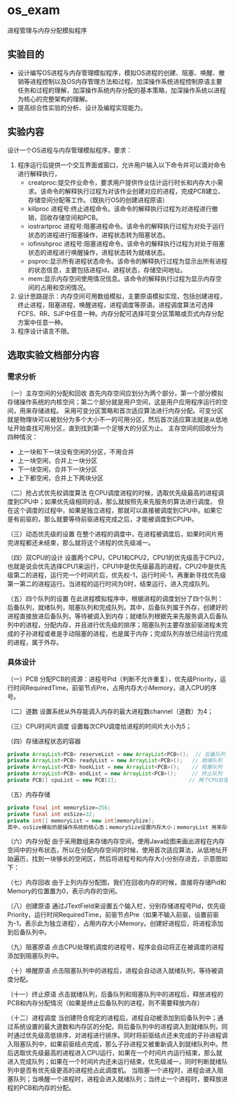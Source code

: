 # os_exam
进程管理与内存分配模拟程序

## 实验目的
- 设计编写OS进程与内存管理模拟程序，模拟OS进程的创建、阻塞、唤醒、撤销等进程控制以及OS内存管理方法和过程，加深操作系统进程控制原语主要任务和过程的理解，加深操作系统内存分配的基本策略，加深操作系统以进程为核心的完整架构的理解。
- 提高综合性实验的分析、设计及编程实现能力。

## 实验内容
设计一个OS进程与内存管理模拟程序，要求：
1. 程序运行后提供一个交互界面或窗口，允许用户输入以下命令并可以滴对命令进行解释执行，
      - creatproc:提交作业命令，要求用户提供作业估计运行时长和内存大小需求。该命令的解释执行过程为对该作业创建对应的进程，完成PCB建立、存储空间分配等工作。（既执行OS的创建进程原语）
      - killproc 进程号:终止进程命令。该命令的解释执行过程为对进程进行撤销，回收存储空间和PCB。
      - iostrartproc 进程号:阻塞进程命令。该命令的解释执行过程为对处于运行状态的进程进行阻塞操作，进程状态转为阻塞状态。 
      - iofinishproc 进程号:阻塞进程命令。该命令的解释执行过程为对处于阻塞状态的进程进行唤醒操作，进程状态转为就绪状态。
      - psproc:显示所有进程状态命令。该命令的解释执行过程为显示出所有进程的状态信息，主要包括进程id，进程状态，存储空间地址。
      - mem:显示内存空间使用情况信息。该命令的解释执行过程为显示内存空间的占用和空闲情况。
2. 设计思路提示：内存空间可用数组模拟，主要原语模拟实现，包括创建进程，终止进程，阻塞进程，唤醒进程，进程调度等原语。进程调度算法可选择 FCFS、RR、SJF中任意一种。内存分配可选择可变分区策略或页式内存分配方案中任意一种。
3. 程序设计语言不限。

## 选取实验文档部分内容
### 需求分析
（一）主存空间的分配和回收
首先内存空间应划分为两个部分，第一个部分模拟存储操作系统的内核空间；第二个部分就是用户空间，这是用户应用程序运行的空间，用来存储进程。
采用可变分区策略和首次适应算法进行内存分配。可变分区就是物理块可以被划分为多个大小不一的可用分区，然后首次适应算法就是从低地址开始查找可用分区，直到找到第一个足够大的分区为止。
主存空间的回收分为四种情况：
- 上一块和下一块没有空闲的分区，不用合并
- 上一块空闲，合并上一块分区
- 下一块空闲，合并下一块分区
- 上下都空闲，合并上下两块分区

（二）抢占式优先权调度算法
在CPU调度进程的时候，选取优先级最高的进程调度到CPU中；如果优先级相同的话，那么就按照先来先服务的算法进行调度。
但在这个调度的过程中，如果是独立进程，那就可以直接被调度到CPU中。如果它是有前驱的，那么就要等待前驱进程完成之后，才能被调度到CPU中。

（三）动态优先级的设置
在整个进程的调度中，在进程被调度后，如果时间片用完进程都还未结束，那么就将这个进程的优先级减一。

（四）双CPU的设计
设置两个CPU，CPU1和CPU2，CPU1的优先级高于CPU2，也就是说会优先选择CPU1来运行，CPU1中是优先级最高的进程，CPU2中是优先级第二的进程，运行完一个时间片后，优先权-1，运行时间-1，再重新寻找优先级第一第二的进程运行。当进程的运行时间为0时，结束运行，进入完成队列。

（五）四个队列的设置
在此进程模拟程序中，根据进程的调度划分了四个队列：后备队列，就绪队列，阻塞队列和完成队列。其中，后备队列属于外存，创建好的进程直接放进后备队列，等待被调入到内存；就绪队列根据先来先服务调入后备队列中的进程，分配内存，并且进行优先级的排序；阻塞队列主要存放前驱进程未完成的子孙进程或者是手动阻塞的进程，也是属于内存；完成队列存放已经运行完成的进程，属于外存。

### 具体设计
（一）PCB
分配PCB的资源：进程号Pid（判断不允许重复），优先级Priority，运行时间RequiredTime，前驱节点Pre，占用内存大小Memory，进入CPU的序号。

（二）道数
设置系统从外存能调入内存的最大进程数channel（道数）为4；

（三）CPU时间片调度
设置每次CPU调度给进程的时间片大小为5；

（四）存储进程状态的容器
```java
private ArrayList<PCB> reserveList = new ArrayList<PCB>();  // 后备队列
private ArrayList<PCB> readyList = new ArrayList<PCB>();   // 就绪队列
private ArrayList<PCB> hookList = new ArrayList<PCB>();    // 阻塞队列
private ArrayList<PCB> endList = new ArrayList<PCB>();     // 终止队列
private PCB[] cpuList = new PCB[2];                       // 两个CPU处理机
```

（五）内存存储
```java
private final int memorySize=256;
private final int osSize=32;
private int[] memoryList = new int[memorySize];
其中，osSize模拟的是操作系统的核心态；memorySize设置内存大小；memoryList 用来存储内存空间；
```

（六）内存分配
由于采用数组来存储内存空间，使用Java绘图来画出进程在内存空间中的分布状态，所以在分配内存空间的时候，使用首次适应算法，从低地址开始遍历，找到一块够长的空闲区，然后将进程号和内存大小分别存进去，示意图如下：


（七）内存回收
由于上列内存分配图，我们在回收内存的时候，直接将存储Pid和Memory的位置置为0，表示内存的空闲。

（八）创建原语
通过JTextField来设置五个输入栏，分别存储进程号Pid，优先级Priority，运行时间RequiredTime，前驱节点Pre（如果不输入前驱，设置前驱为-1，表示此为独立进程），占用内存大小Memory。创建好进程后，将进程添加到后备队列中。

（九）阻塞原语
点击CPU处理机调度的进程号，程序会自动将正在被调度的进程添加到阻塞队列中。

（十）唤醒原语
点击阻塞队列中的进程后，进程会自动进入就绪队列，等待被调度分配。

（十一）终止原语
点击就绪队列，后备队列和阻塞队列中的进程后，释放进程的PCB和内存分配情况（如果是终止后备队列的进程，则不需要释放内存）

（十二）进程调度
当创建符合规定的进程后，进程自动被添加到后备队列中；通过系统设置的最大道数和内存区的分配，将后备队列中的进程调入到就绪队列，同时通过优先级高低排序，对进程进行排序。同时将前驱结点还未完成的子孙进程调入阻塞队列中，如果前驱结点完成，那么子孙进程又被重新调入到就绪队列中。然后选取优先级最高的进程进入CPU运行，如果在一个时间片内运行结束，那么就进入完成队列；如果在一个时间片内还未运行结束，优先级减一，同时判断就绪队列中是否有优先级更高的进程抢占此调度机。
当阻塞一个进程时，进程会进入阻塞队列；当唤醒一个进程时，进程会进入就绪队列；当终止一个进程时，要释放进程的PCB和内存的分配。
